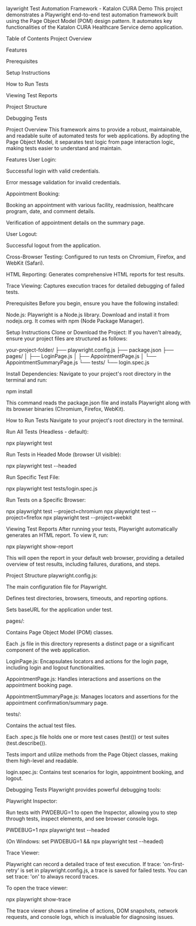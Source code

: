 laywright Test Automation Framework - Katalon CURA Demo
This project demonstrates a Playwright end-to-end test automation framework built using the Page Object Model (POM) design pattern. It automates key functionalities of the Katalon CURA Healthcare Service demo application.

Table of Contents
Project Overview

Features

Prerequisites

Setup Instructions

How to Run Tests

Viewing Test Reports

Project Structure

Debugging Tests

Project Overview
This framework aims to provide a robust, maintainable, and readable suite of automated tests for web applications. By adopting the Page Object Model, it separates test logic from page interaction logic, making tests easier to understand and maintain.

Features
User Login:

Successful login with valid credentials.

Error message validation for invalid credentials.

Appointment Booking:

Booking an appointment with various facility, readmission, healthcare program, date, and comment details.

Verification of appointment details on the summary page.

User Logout:

Successful logout from the application.

Cross-Browser Testing: Configured to run tests on Chromium, Firefox, and WebKit (Safari).

HTML Reporting: Generates comprehensive HTML reports for test results.

Trace Viewing: Captures execution traces for detailed debugging of failed tests.

Prerequisites
Before you begin, ensure you have the following installed:

Node.js: Playwright is a Node.js library. Download and install it from nodejs.org. It comes with npm (Node Package Manager).

Setup Instructions
Clone or Download the Project:
If you haven't already, ensure your project files are structured as follows:

your-project-folder/
├── playwright.config.js
├── package.json
├── pages/
│   ├── LoginPage.js
│   ├── AppointmentPage.js
│   └── AppointmentSummaryPage.js
└── tests/
    └── login.spec.js

Install Dependencies:
Navigate to your project's root directory in the terminal and run:

npm install

This command reads the package.json file and installs Playwright along with its browser binaries (Chromium, Firefox, WebKit).

How to Run Tests
Navigate to your project's root directory in the terminal.

Run All Tests (Headless - default):

npx playwright test

Run Tests in Headed Mode (browser UI visible):

npx playwright test --headed

Run Specific Test File:

npx playwright test tests/login.spec.js

Run Tests on a Specific Browser:

npx playwright test --project=chromium
npx playwright test --project=firefox
npx playwright test --project=webkit

Viewing Test Reports
After running your tests, Playwright automatically generates an HTML report. To view it, run:

npx playwright show-report

This will open the report in your default web browser, providing a detailed overview of test results, including failures, durations, and steps.

Project Structure
playwright.config.js:

The main configuration file for Playwright.

Defines test directories, browsers, timeouts, and reporting options.

Sets baseURL for the application under test.

pages/:

Contains Page Object Model (POM) classes.

Each .js file in this directory represents a distinct page or a significant component of the web application.

LoginPage.js: Encapsulates locators and actions for the login page, including login and logout functionalities.

AppointmentPage.js: Handles interactions and assertions on the appointment booking page.

AppointmentSummaryPage.js: Manages locators and assertions for the appointment confirmation/summary page.

tests/:

Contains the actual test files.

Each .spec.js file holds one or more test cases (test()) or test suites (test.describe()).

Tests import and utilize methods from the Page Object classes, making them high-level and readable.

login.spec.js: Contains test scenarios for login, appointment booking, and logout.

Debugging Tests
Playwright provides powerful debugging tools:

Playwright Inspector:

Run tests with PWDEBUG=1 to open the Inspector, allowing you to step through tests, inspect elements, and see browser console logs.

PWDEBUG=1 npx playwright test --headed

(On Windows: set PWDEBUG=1 && npx playwright test --headed)

Trace Viewer:

Playwright can record a detailed trace of test execution. If trace: 'on-first-retry' is set in playwright.config.js, a trace is saved for failed tests. You can set trace: 'on' to always record traces.

To open the trace viewer:

npx playwright show-trace

The trace viewer shows a timeline of actions, DOM snapshots, network requests, and console logs, which is invaluable for diagnosing issues.
